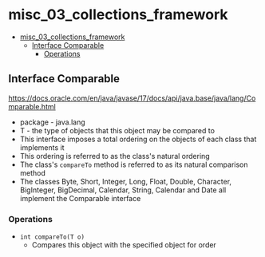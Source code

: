 # misc_03_collections_framework

<!-- TOC -->
* [misc_03_collections_framework](#misc_03_collections_framework)
  * [Interface Comparable<T>](#interface-comparablet)
    * [Operations](#operations)
<!-- TOC -->

## Interface Comparable<T>
https://docs.oracle.com/en/java/javase/17/docs/api/java.base/java/lang/Comparable.html

- package - java.lang
- T - the type of objects that this object may be compared to
- This interface imposes a total ordering on the objects of each class that implements it
- This ordering is referred to as the class's natural ordering
- The class's `compareTo` method is referred to as its natural comparison method
- The classes Byte, Short, Integer, Long, Float, Double, Character, BigInteger, BigDecimal, Calendar, String, Calendar and Date all implement the Comparable interface

### Operations
- `int compareTo(T o)`
  - Compares this object with the specified object for order

